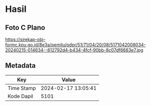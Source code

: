 # Hasil

## Foto C Plano

https://sirekap-obj-formc.kpu.go.id/8e3a/pemilu/pdpr/51/71/04/20/08/5171042008034-20240215-014634--812792d4-b434-4fcf-90bb-8c07df6683e7.jpg


## Metadata

| Key        | Value               |
| ---------- | ------------------- |
| Time Stamp | 2024-02-17 13:05:41 |
| Kode Dapil | 5101                |



